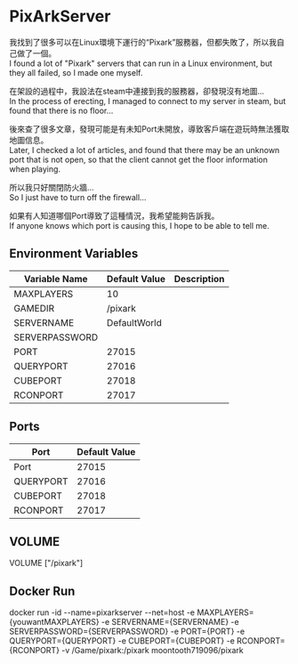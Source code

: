 <h1>PixArkServer</h1>

我找到了很多可以在Linux環境下運行的“Pixark”服務器，但都失敗了，所以我自己做了一個。<br />
I found a lot of "Pixark" servers that can run in a Linux environment, but they all failed, so I made one myself.

在架設的過程中，我設法在steam中連接到我的服務器，卻發現沒有地圖...<br />
In the process of erecting, I managed to connect to my server in steam, but found that there is no floor...

後來查了很多文章，發現可能是有未知Port未開放，導致客戶端在遊玩時無法獲取地圖信息。<br />
Later, I checked a lot of articles, and found that there may be an unknown port that is not open, so that the client cannot get the floor information when playing.

所以我只好關閉防火牆...<br />
So I just have to turn off the firewall...

如果有人知道哪個Port導致了這種情況，我希望能夠告訴我。<br />
If anyone knows which port is causing this, I hope to be able to tell me.

<h2>Environment Variables</h2>

<table>
  <thead>
    <tr>
      <th>Variable Name</th>
      <th>Default Value</th>
      <th>Description</th>
    </tr>
  </thead>
  <tbody>
    <tr>
      <td>MAXPLAYERS</td>
      <td>10</td>
      <td></td>
    </tr>
    <tr>
      <td>GAMEDIR</td>
      <td>/pixark</td>
      <td></td>
    </tr>
    <tr>
      <td>SERVERNAME</td>
      <td>DefaultWorld </td>
      <td></td>
    </tr>
    <tr>
      <td>SERVERPASSWORD</td>
      <td></td>
      <td></td>
    </tr>
    <tr>
      <td>PORT</td>
      <td>27015 </td>
      <td></td>
    </tr>
    <tr>
      <td>QUERYPORT</td>
      <td>27016</td>
      <td></td>
    </tr>
    <tr>
      <td>CUBEPORT</td>
      <td>27018</td>
      <td></td>
    </tr>
    <tr>
      <td>RCONPORT</td>
      <td>27017</td>
      <td></td>
    </tr>
  </tbody>
</table>

<h2>Ports</h2>

<table>
  <thead>
    <tr>
      <th>Port</th>
      <th>Default Value</th>
    </tr>
  </thead>
  <tbody>
    <tr>
      <td>Port</td>
      <td>27015</td>
    </tr>
    <tr>
      <td>QUERYPORT</td>
      <td>27016</td>
    </tr>
    <tr>
      <td>CUBEPORT</td>
      <td>27018</td>
    </tr>
    <tr>
      <td>RCONPORT</td>
      <td>27017</td>
    </tr>
  </tbody>
</table>

<h2>VOLUME</h2>
VOLUME ["/pixark"]

<h2>Docker Run</h2>

docker run -id --name=pixarkserver --net=host -e  MAXPLAYERS={youwantMAXPLAYERS} -e SERVERNAME={SERVERNAME} -e SERVERPASSWORD={SERVERPASSWORD} -e  PORT={PORT} -e QUERYPORT={QUERYPORT} -e CUBEPORT={CUBEPORT} -e RCONPORT={RCONPORT} -v /Game/pixark:/pixark moontooth719096/pixark
